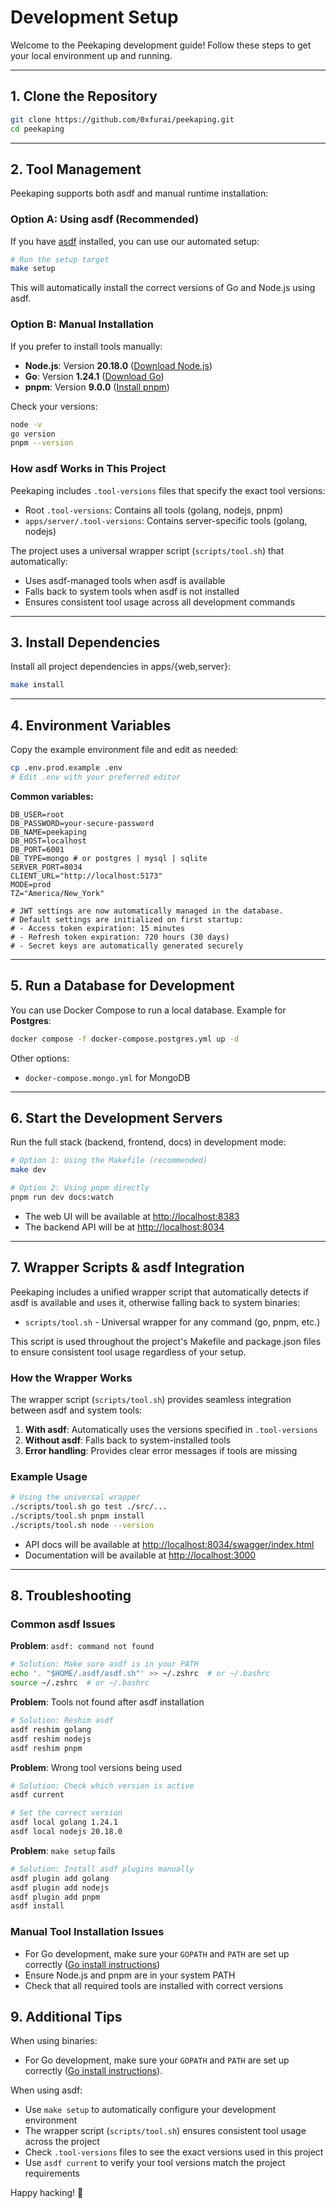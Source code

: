 # Development Setup

Welcome to the Peekaping development guide! Follow these steps to get your local environment up and running.

---

## 1. Clone the Repository

```bash
git clone https://github.com/0xfurai/peekaping.git
cd peekaping
```

---

## 2. Tool Management

Peekaping supports both asdf and manual runtime installation:

### Option A: Using asdf (Recommended)

If you have [asdf](https://asdf-vm.com/) installed, you can use our automated setup:

```bash
# Run the setup target
make setup
```

This will automatically install the correct versions of Go and Node.js using asdf.

### Option B: Manual Installation

If you prefer to install tools manually:

- **Node.js**: Version **20.18.0** ([Download Node.js](https://nodejs.org/en/download/))
- **Go**: Version **1.24.1** ([Download Go](https://go.dev/dl/))
- **pnpm**: Version **9.0.0** ([Install pnpm](https://pnpm.io/installation))

Check your versions:
```bash
node -v
go version
pnpm --version
```

### How asdf Works in This Project

Peekaping includes `.tool-versions` files that specify the exact tool versions:
- Root `.tool-versions`: Contains all tools (golang, nodejs, pnpm)
- `apps/server/.tool-versions`: Contains server-specific tools (golang, nodejs)

The project uses a universal wrapper script (`scripts/tool.sh`) that automatically:
- Uses asdf-managed tools when asdf is available
- Falls back to system tools when asdf is not installed
- Ensures consistent tool usage across all development commands

---

## 3. Install Dependencies

Install all project dependencies in apps/{web,server}:

```bash
make install
```

---

## 4. Environment Variables

Copy the example environment file and edit as needed:

```bash
cp .env.prod.example .env
# Edit .env with your preferred editor
```

**Common variables:**

```env
DB_USER=root
DB_PASSWORD=your-secure-password
DB_NAME=peekaping
DB_HOST=localhost
DB_PORT=6001
DB_TYPE=mongo # or postgres | mysql | sqlite
SERVER_PORT=8034
CLIENT_URL="http://localhost:5173"
MODE=prod
TZ="America/New_York"

# JWT settings are now automatically managed in the database.
# Default settings are initialized on first startup:
# - Access token expiration: 15 minutes
# - Refresh token expiration: 720 hours (30 days)
# - Secret keys are automatically generated securely
```

---

## 5. Run a Database for Development

You can use Docker Compose to run a local database. Example for **Postgres**:

```bash
docker compose -f docker-compose.postgres.yml up -d
```

Other options:
- `docker-compose.mongo.yml` for MongoDB

---

## 6. Start the Development Servers

Run the full stack (backend, frontend, docs) in development mode:

```bash
# Option 1: Using the Makefile (recommended)
make dev

# Option 2: Using pnpm directly
pnpm run dev docs:watch
```

- The web UI will be available at [http://localhost:8383](http://localhost:8383)
- The backend API will be at [http://localhost:8034](http://localhost:8034)

---

## 7. Wrapper Scripts & asdf Integration

Peekaping includes a unified wrapper script that automatically detects if asdf is available and uses it, otherwise falling back to system binaries:

- `scripts/tool.sh` - Universal wrapper for any command (go, pnpm, etc.)

This script is used throughout the project's Makefile and package.json files to ensure consistent tool usage regardless of your setup.

### How the Wrapper Works

The wrapper script (`scripts/tool.sh`) provides seamless integration between asdf and system tools:

1. **With asdf**: Automatically uses the versions specified in `.tool-versions`
2. **Without asdf**: Falls back to system-installed tools
3. **Error handling**: Provides clear error messages if tools are missing

### Example Usage

```bash
# Using the universal wrapper
./scripts/tool.sh go test ./src/...
./scripts/tool.sh pnpm install
./scripts/tool.sh node --version
```

- API docs will be available at [http://localhost:8034/swagger/index.html](http://localhost:8034/swagger/index.html)
- Documentation will be available at [http://localhost:3000](http://localhost:3000)

---

## 8. Troubleshooting

### Common asdf Issues

**Problem**: `asdf: command not found`
```bash
# Solution: Make sure asdf is in your PATH
echo '. "$HOME/.asdf/asdf.sh"' >> ~/.zshrc  # or ~/.bashrc
source ~/.zshrc  # or ~/.bashrc
```

**Problem**: Tools not found after asdf installation
```bash
# Solution: Reshim asdf
asdf reshim golang
asdf reshim nodejs
asdf reshim pnpm
```

**Problem**: Wrong tool versions being used
```bash
# Solution: Check which version is active
asdf current

# Set the correct version
asdf local golang 1.24.1
asdf local nodejs 20.18.0
```

**Problem**: `make setup` fails
```bash
# Solution: Install asdf plugins manually
asdf plugin add golang
asdf plugin add nodejs
asdf plugin add pnpm
asdf install
```

### Manual Tool Installation Issues

- For Go development, make sure your `GOPATH` and `PATH` are set up correctly ([Go install instructions](https://go.dev/doc/install))
- Ensure Node.js and pnpm are in your system PATH
- Check that all required tools are installed with correct versions

## 9. Additional Tips

When using binaries:
- For Go development, make sure your `GOPATH` and `PATH` are set up correctly ([Go install instructions](https://go.dev/doc/install)).

When using asdf:
- Use `make setup` to automatically configure your development environment
- The wrapper script (`scripts/tool.sh`) ensures consistent tool usage across the project
- Check `.tool-versions` files to see the exact versions used in this project
- Use `asdf current` to verify your tool versions match the project requirements

Happy hacking! 🚀

